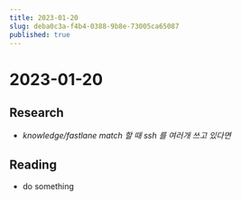 ```yaml
---
title: 2023-01-20
slug: deba0c3a-f4b4-0388-9b8e-73005ca65087
published: true
---
```


# 2023-01-20

## Research

* *knowledge/fastlane match 할 때 ssh 를 여러개 쓰고 있다면*

## Reading

* do something
